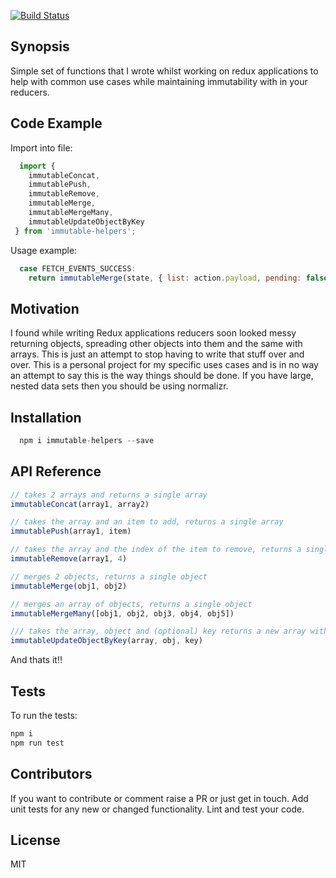 [![Build Status](https://travis-ci.org/zammer/immutable-helpers.svg?branch=master)](https://travis-ci.org/zammer/immutable-helpers)

## Synopsis

Simple set of functions that I wrote whilst working on redux applications to help with common use cases while maintaining immutability with in your reducers.

## Code Example

Import into file:

```js
  import {
    immutableConcat,
    immutablePush,
    immutableRemove,
    immutableMerge,
    immutableMergeMany,
    immutableUpdateObjectByKey
 } from 'immutable-helpers';
```

Usage example:

```js
  case FETCH_EVENTS_SUCCESS:
    return immutableMerge(state, { list: action.payload, pending: false });
```

## Motivation

I found while writing Redux applications reducers soon looked messy returning objects, spreading other objects into them and the same with arrays. This is just an attempt to stop having to write that stuff over and over. This is a personal project for my specific uses cases and is in no way an attempt to say this is the way things should be done. If you have large, nested data sets then you should be using normalizr.

## Installation

  ```js
    npm i immutable-helpers --save
  ```

## API Reference

  ```js
  // takes 2 arrays and returns a single array
  immutableConcat(array1, array2)
  ```

  ```js
  // takes the array and an item to add, returns a single array
  immutablePush(array1, item)
  ```

  ```js
  // takes the array and the index of the item to remove, returns a single array
  immutableRemove(array1, 4)
  ```

  ```js
  // merges 2 objects, returns a single object
  immutableMerge(obj1, obj2)
  ```

  ```js
  // merges an array of objects, returns a single object
  immutableMergeMany([obj1, obj2, obj3, obj4, obj5])
  ```

  ```js
  /// takes the array, object and (optional) key returns a new array with object updated
  immutableUpdateObjectByKey(array, obj, key)
  ```
And thats it!!

## Tests

To run the tests:

  ```js
  npm i
  npm run test
  ```

## Contributors

If you want to contribute or comment raise a PR or just get in touch.
Add unit tests for any new or changed functionality. Lint and test your code.

## License

MIT
